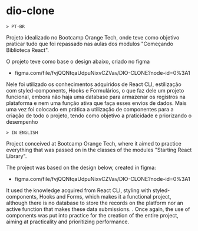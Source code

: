 # dio-clone

    > PT-BR

Projeto idealizado no Bootcamp Orange Tech, onde teve como objetivo praticar tudo que foi repassado nas aulas dos modulos "Começando Biblioteca React".

O projeto teve como base o design abaixo, criado no figma

- figma.com/file/fvjQQNtqaUdpuNixvCZVav/DIO-CLONE?node-id=0%3A1

Nele foi utilizado os conhecimentos adquiridos de React CLI, estilização com styled-components, Hooks e Formulários, o que faz dele um projeto funcional, embora não haja uma database para armazenar os registros na plataforma e nem uma função ativa que faça esses envios de dados. Mais uma vez foi colocado em prática a utilização de componentes para a criação de todo o projeto, tendo como objetivo a praticidade e priorizando o desempenho

    > IN ENGLISH
Project conceived at Bootcamp Orange Tech, where it aimed to practice everything that was passed on in the classes of the modules "Starting React Library".

The project was based on the design below, created in figma:

- figma.com/file/fvjQQNtqaUdpuNixvCZVav/DIO-CLONE?node-id=0%3A1

It used the knowledge acquired from React CLI, styling with styled-components, Hooks and Forms, which makes it a functional project, although there is no database to store the records on the platform nor an active function that makes these data submissions. . Once again, the use of components was put into practice for the creation of the entire project, aiming at practicality and prioritizing performance.

